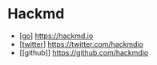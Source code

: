 # Hackmd

- [[go]] https://hackmd.io
- [[twitter]] https://twitter.com/hackmdio
- [[github]] https://github.com/hackmdio


[//begin]: # "Autogenerated link references for markdown compatibility"
[go]: go "Go"
[twitter]: twitter "Twitter"
[//end]: # "Autogenerated link references"